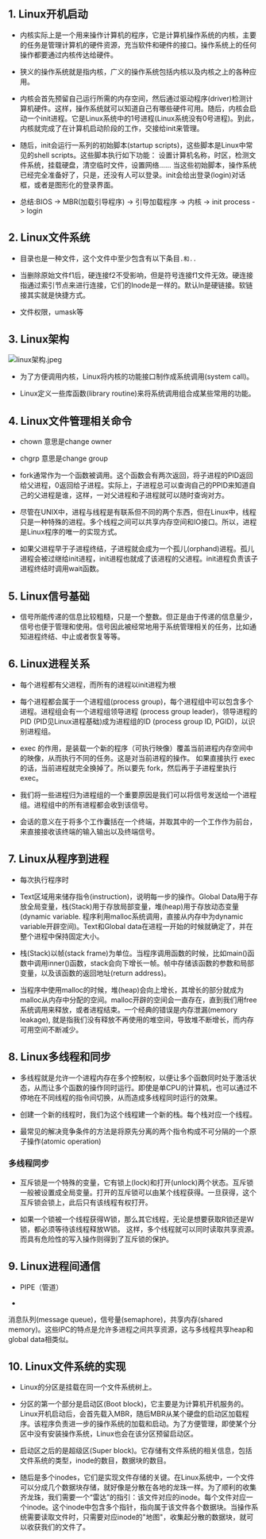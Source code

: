 ## 1. Linux开机启动

- 内核实际上是一个用来操作计算机的程序，它是计算机操作系统的内核，主要的任务是管理计算机的硬件资源，充当软件和硬件的接口。操作系统上的任何操作都要通过内核传达给硬件。

- 狭义的操作系统就是指内核，广义的操作系统包括内核以及内核之上的各种应用。

- 内核会首先预留自己运行所需的内存空间，然后通过驱动程序(driver)检测计算机硬件。这样，操作系统就可以知道自己有哪些硬件可用。随后，内核会启动一个init进程。它是Linux系统中的1号进程(Linux系统没有0号进程)。到此，内核就完成了在计算机启动阶段的工作，交接给init来管理。

- 随后，init会运行一系列的初始脚本(startup scripts)，这些脚本是Linux中常见的shell scripts。这些脚本执行如下功能：
设置计算机名称，时区，检测文件系统，挂载硬盘，清空临时文件，设置网络……
当这些初始脚本，操作系统已经完全准备好了，只是，还没有人可以登录。init会给出登录(login)对话框，或者是图形化的登录界面。

- 总结:BIOS -> MBR(加载引导程序) -> 引导加载程序 -> 内核 -> init process -> login

## 2. Linux文件系统

- 目录也是一种文件，这个文件中至少包含有以下条目`.和..`

- 当删除原始文件f1后，硬连接f2不受影响，但是符号连接f1文件无效。硬连接指通过索引节点来进行连接，它们的Inode是一样的。默认ln是硬链接。软链接其实就是快捷方式。

- 文件权限，umask等

## 3. Linux架构


![linux架构.jpeg](http://upload-images.jianshu.io/upload_images/4097708-9ab5bd18de52cf36.jpeg?imageMogr2/auto-orient/strip%7CimageView2/2/w/1240)

- 为了方便调用内核，Linux将内核的功能接口制作成系统调用(system call)。

- Linux定义一些库函数(library routine)来将系统调用组合成某些常用的功能。

## 4. Linux文件管理相关命令

- chown 意思是change owner

- chgrp 意思是change group

- fork通常作为一个函数被调用。这个函数会有两次返回，将子进程的PID返回给父进程，0返回给子进程。实际上，子进程总可以查询自己的PPID来知道自己的父进程是谁，这样，一对父进程和子进程就可以随时查询对方。

- 尽管在UNIX中，进程与线程是有联系但不同的两个东西，但在Linux中，线程只是一种特殊的进程。多个线程之间可以共享内存空间和IO接口。所以，进程是Linux程序的唯一的实现方式。

- 如果父进程早于子进程终结，子进程就会成为一个孤儿(orphand)进程。孤儿进程会被过继给init进程，init进程也就成了该进程的父进程。init进程负责该子进程终结时调用wait函数。

## 5. Linux信号基础

- 信号所能传递的信息比较粗糙，只是一个整数。但正是由于传递的信息量少，信号也便于管理和使用。信号因此被经常地用于系统管理相关的任务，比如通知进程终结、中止或者恢复等等。

## 6. Linux进程关系

- 每个进程都有父进程，而所有的进程以init进程为根

- 每个进程都会属于一个进程组(process group)，每个进程组中可以包含多个进程。进程组会有一个进程组领导进程 (process group leader)，领导进程的PID (PID见Linux进程基础)成为进程组的ID (process group ID, PGID)，以识别进程组。

- exec 的作用，是装载一个新的程序（可执行映像）覆盖当前进程内存空间中的映像，从而执行不同的任务。这是对当前进程的操作。
如果直接执行 exec 的话，当前进程就完全换掉了。所以要先 fork，然后再于子进程里执行 exec。

- 我们将一些进程归为进程组的一个重要原因是我们可以将信号发送给一个进程组。进程组中的所有进程都会收到该信号。

- 会话的意义在于将多个工作囊括在一个终端，并取其中的一个工作作为前台，来直接接收该终端的输入输出以及终端信号。

## 7. Linux从程序到进程

- 每次执行程序时

- Text区域用来储存指令(instruction)，说明每一步的操作。Global Data用于存放全局变量，栈(Stack)用于存放局部变量，堆(heap)用于存放动态变量 (dynamic variable. 程序利用malloc系统调用，直接从内存中为dynamic variable开辟空间)。Text和Global data在进程一开始的时候就确定了，并在整个进程中保持固定大小。

- 栈(Stack)以帧(stack frame)为单位。当程序调用函数的时候，比如main()函数中调用inner()函数，stack会向下增长一帧。帧中存储该函数的参数和局部变量，以及该函数的返回地址(return address)。

- 当程序中使用malloc的时候，堆(heap)会向上增长，其增长的部分就成为malloc从内存中分配的空间。malloc开辟的空间会一直存在，直到我们用free系统调用来释放，或者进程结束。一个经典的错误是内存泄漏(memory leakage), 就是指我们没有释放不再使用的堆空间，导致堆不断增长，而内存可用空间不断减少。

## 8. Linux多线程和同步

- 多线程就是允许一个进程内存在多个控制权，以便让多个函数同时处于激活状态，从而让多个函数的操作同时运行。即使是单CPU的计算机，也可以通过不停地在不同线程的指令间切换，从而造成多线程同时运行的效果。

- 创建一个新的线程时，我们为这个线程建一个新的栈。每个栈对应一个线程。

- 最常见的解决竞争条件的方法是将原先分离的两个指令构成不可分隔的一个原子操作(atomic operation)

### 多线程同步

- 互斥锁是一个特殊的变量，它有锁上(lock)和打开(unlock)两个状态。互斥锁一般被设置成全局变量。打开的互斥锁可以由某个线程获得。一旦获得，这个互斥锁会锁上，此后只有该线程有权打开。

- 如果一个锁被一个线程获得W锁，那么其它线程，无论是想要获取R锁还是W锁，都必须等待该线程释放W锁。
这样，多个线程就可以同时读取共享资源。而具有危险性的写入操作则得到了互斥锁的保护。

## 9. Linux进程间通信

- PIPE（管道）

- 
消息队列(message queue)，信号量(semaphore)，共享内存(shared memory)。这些IPC的特点是允许多进程之间共享资源，这与多线程共享heap和global data相类似。

## 10. Linux文件系统的实现

- Linux的分区是挂载在同一个文件系统树上。

- 分区的第一个部分是启动区(Boot block)，它主要是为计算机开机服务的。Linux开机启动后，会首先载入MBR，随后MBR从某个硬盘的启动区加载程序。该程序负责进一步的操作系统的加载和启动。为了方便管理，即使某个分区中没有安装操作系统，Linux也会在该分区预留启动区。

- 启动区之后的是超级区(Super block)。它存储有文件系统的相关信息，包括文件系统的类型，inode的数目，数据块的数目。

- 随后是多个inodes，它们是实现文件存储的关键。在Linux系统中，一个文件可以分成几个数据块存储，就好像是分散在各地的龙珠一样。为了顺利的收集齐龙珠，我们需要一个“雷达”的指引：该文件对应的inode。每个文件对应一个inode。这个inode中包含多个指针，指向属于该文件各个数据块。当操作系统需要读取文件时，只需要对应inode的"地图"，收集起分散的数据块，就可以收获我们的文件了。
